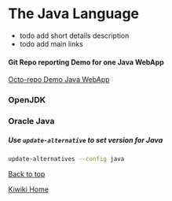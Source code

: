 # The Java Language

- todo add short details description
- todo add main links

#### Git Repo reporting Demo for one Java WebApp

[Octo-repo Demo Java WebApp](https://octo-repo-visualization.vercel.app/?repo=aleon1220%2Fmulti-cloud-WebApp-Attendance)
### OpenJDK

### Oracle Java


##### Use `update-alternative` to set version for Java

```bash
update-alternatives --config java
```

[Back to top](#)

[Kiwiki Home](/../../)